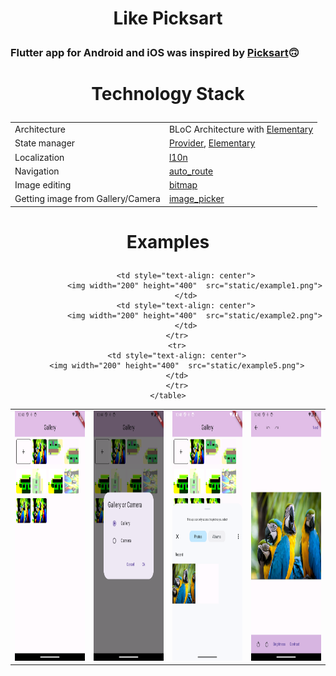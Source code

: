 <h1><p style="text-align: center;">Like Picksart</p></h1>
<h3>Flutter app for Android and iOS was inspired by <a href = "https://picsart.com">Picksart</a>🙃</h3>

<h1><p style="text-align: center;">Technology Stack</p></h1>

|                                                                                     |                                                                                                                   |
| ------------------------------------------------------------------------------------------ | -------------------------------------------------------------------------------------------------------------------- |
| Architecture                         | BLoC Architecture with <a href="https://pub.dev/packages/elementary">Elementary</a>
| State manager               | <a href="https://pub.dev/packages/provider">Provider</a>, <a href="https://pub.dev/packages/elementary">Elementary</a>                  |
| Localization | <a href="https://docs.flutter.dev/ui/accessibility-and-internationalization/internationalization">l10n</a>      |
| Navigation         | <a href="https://pub.dev/packages/auto_route">auto_route</a>               |
| Image editing         | <a href="https://pub.dev/packages/bitmap">bitmap</a>             |
| Getting image from Gallery/Camera       | <a href = "https://pub.dev/packages/image_picker">image_picker</a>            |

<h1><p style="text-align: center;">Examples</p></h1>
<div style="text-align: center">
    <table>
        <tr>
            <td style="text-align: center">
                <img width="200" height="400"  src="static/example3.png">
            </td>            
            <td style="text-align: center">
                <img width="200" height="400"  src="static/example4.png">
            </td>
            <td style="text-align: center">
                <img width="200" height="400"  src="static/example6.png">
            </td>
                <td style="text-align: center">
                <img width="200" height="400"  src="static/example0.png">
            </td>
        </tr>
        <tr>
     
            <td style="text-align: center">
                <img width="200" height="400"  src="static/example1.png">
            </td>
            <td style="text-align: center">
                <img width="200" height="400"  src="static/example2.png">
            </td>
        </tr>
        <tr>
        <td style="text-align: center">
        <img width="200" height="400"  src="static/example5.png">
        </td>
        </tr>
    </table>
</div>
